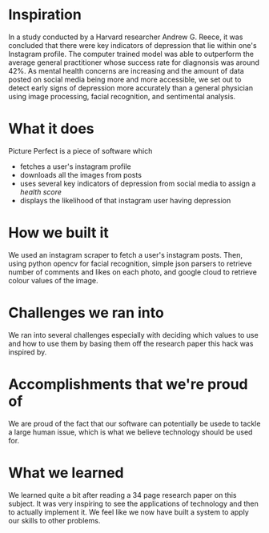 # Inspiration
In a study conducted by a Harvard researcher Andrew G. Reece, it was concluded that there were key indicators of depression that lie within one's Instagram profile.
The computer trained model was able to outperform the average general practitioner whose success rate for diagnonsis was around 42%.
As mental health concerns are increasing and the amount of data posted on social media being more and more accessible, we set out to detect early signs of depression more accurately than a general physician using image processing, facial recognition, and sentimental analysis.

# What it does
Picture Perfect is a piece of software which
* fetches a user's instagram profile
* downloads all the images from posts
* uses several key indicators of depression from social media to assign a *health score*
* displays the likelihood of that instagram user having depression

# How we built it
We used an instagram scraper to fetch a user's instagram posts. Then, using python opencv for facial recognition, simple json parsers to retrieve number of comments and likes on each photo, and google cloud to retrieve colour values of the image.

# Challenges we ran into
We ran into several challenges especially with deciding which values to use and how to use them by basing them off the research paper this hack was inspired by.

# Accomplishments that we're proud of
We are proud of the fact that our software can potentially be usede to tackle a large human issue, which is what we believe technology should be used for.

# What we learned
We learned quite a bit after reading a 34 page research paper on this subject. It was very inspiring to see the applications of technology and then to actually implement it. We feel like we now have built a system to apply our skills to other problems.
